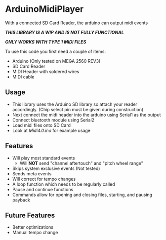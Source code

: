 # ArduinoMidiPlayer
With a connected SD Card Reader, the arduino can output midi events

***THIS LIBRARY IS A WIP AND IS NOT FULLY FUNCTIONAL***

***ONLY WORKS WITH TYPE 1 MIDI FILES***

To use this code you first need a couple of items:
* Arduino (Only tested on MEGA 2560 REV3)
* SD Card Reader
* MIDI Header with soldered wires
* MIDI cable


## Usage

* This library uses the Arduino SD library so attach your reader accordingly. (Chip select pin must be given during construction)
* Next connect the midi header into the arduino using Serial1 as the output
* Connect bluetooth module using Serial2
* Load midi files onto SD Card
* Look at *Midi4.0.ino* for example usage

## Features

* Will play most standard events
  * Will **NOT** send "channel aftertouch" and "pitch wheel range"
* Skips system exclusive events (Not tested)
* Sends meta events
* Will correct for tempo changes
* A loop function which needs to be regularly called
* Pause and continue functions
* Commands allow for opening and closing files, starting, and pausing payback

## Future Features

* Better optimizations
* Manual tempo change
